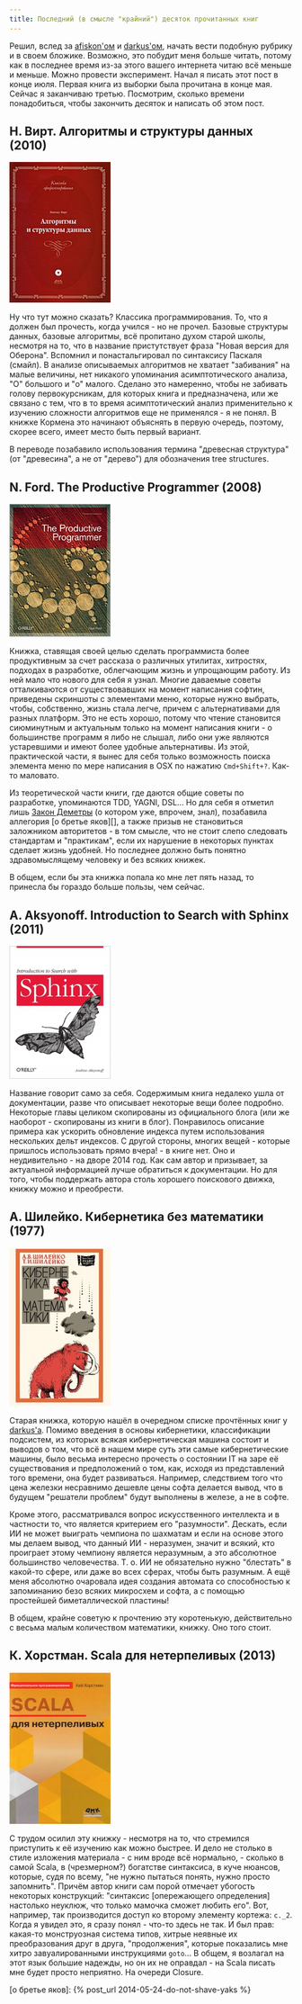 ```yaml
---
title: Последний (в смысле "крайний") десяток прочитанных книг
---
```


Решил,        вслед        за        [afiskon'ом][afiskon-books-issue]        и
[darkus'ом][darkus-books-issue],  начать  вести  подобную  рубрику  и  в  своем
бложике. Возможно, это побудит меня больше читать, потому как в последнее время
из-за  этого  вашего  интернета  читаю  всё меньше  и  меньше.  Можно  провести
эксперимент. Начал  я писать этот  пост в конце  июля. Первая книга  из выборки
была  прочитана в  конце мая.  Сейчас я  заканчиваю третью.  Посмотрим, сколько
времени понадобиться, чтобы закончить десяток и написать об этом пост.

Н. Вирт. Алгоритмы и структуры данных (2010)
--------------------------------------------

![](/images/books-issue-1/1.jpg)

Ну  что тут  можно сказать?  Классика программирования.  То, что  я должен  был
прочесть,  когда учился  -  но  не прочел.  Базовые  структуры данных,  базовые
алгоритмы, всё  пропитано духом старой  школы, несмотря  на то, что  в название
пристутствует фраза "Новая версия для  Оберона". Вспомнил и понастальгировал по
синтаксису  Паскаля  (смайл).  В  анализе  описываемых  алгоритмов  не  хватает
"забивания"  на  малые  величины,   нет  никакого  упоминания  асимптотического
анализа, "О"  большого и "о" малого.  Сделано это намеренно, чтобы  не забивать
голову первокурсникам, для которых книга и предназначена, или же связано с тем,
что  в  то время  асимптотический  анализ  применительно к  изучению  сложности
алгоритмов  еще не  применялся -  я  не понял.  В книжке  Кормена это  начинают
объяснять  в первую  очередь, поэтому,  скорее всего,  имеет место  быть первый
вариант.

В  переводе   позабавило  использования   термина  "древесная   структура"  (от
"древесина", а не от "дерево") для обозначения tree structures.

N. Ford. The Productive Programmer (2008)
-----------------------------------------

![](/images/books-issue-1/2.jpg)

Книжка, ставящая  своей целью сделать  программиста более продуктивным  за счет
рассказа о  различных утилитах,  хитростях, подходах в  разработке, облегчающим
жизнь  и  упрощающим  работу.  Из  ней  мало  что  нового  для  себя  я  узнал.
Многие  даваемые советы  отталкиваются  от существовавших  на момент  написания
софтин, приведены  скриншоты с элементами  меню, которые нужно  выбрать, чтобы,
собственно, жизнь стала легче, причем с альтернативами для разных платформ. Это
не есть хорошо, потому что чтение становится сиюминутным и актуальным только на
момент написания книги - о большинстве программ  я либо не слышал, либо они уже
являются устаревшими и имеют более  удобные альтернативы. Из этой, практической
части,  я вынес  для  себя  только возможность  поиска  элемента  меню по  мере
написания в OSX по нажатию `Cmd+Shift+?`. Как-то маловато.

Из  теоретической  части   книги,  где  даются  общие   советы  по  разработке,
упоминаются TDD, YAGNI, DSL... Но для  себя я отметил лишь [Закон Деметры][] (о
котором уже,  впрочем, знал), позабавила  аллегория [о бретье яков][],  а также
призыв не становиться заложником авторитетов - в том смысле, что не стоит слепо
следовать  стандартам и  "практикам",  если их  нарушение  в некоторых  пунктах
сделает  жизнь  удобней.  Но  последнее  должно  быть  понятно  здравомыслящему
человеку и без всяких книжек.

В  общем, если  бы эта  книжка попала  ко мне  лет пять  назад, то  принесла бы
гораздо больше пользы, чем сейчас.

A. Aksyonoff. Introduction to Search with Sphinx (2011)
-------------------------------------------------------

![](/images/books-issue-1/3.jpg)

Название говорит само за себя.  Содержимым книга недалеко ушла от документации,
разве  что описывает  некоторые вещи  более подробно.  Некоторые главы  целиком
скопированы из  официального блога (или  же наоборот  - скопированы из  книги в
блог).  Понравилось  описание примера  как  ускорить  обновление индекса  путем
использования  нескольких дельт  индексов.  С другой  стороны,  многих вещей  -
которые пришлось использовать прямо вчера! - в книге нет. Оно и неудивительно -
на дворе 2014  год. Как сам автор и призывает,  за актуальной информацией лучше
обратиться к документации. Но для  того, чтобы поддержать автора столь хорошего
поискового движка, книжку можно и преобрести.

А. Шилейко. Кибернетика без математики (1977)
---------------------------------------------

![](/images/books-issue-1/4.jpg)

Старая   книжка,  которую   нашёл  в   очередном  списке   прочтённых  книг   у
[darkus'а][darkus-books-issue].   Помимо   введения   в   основы   кибернетики,
классификации  подсистем, из  которых всякая  кибернетическая машина  состоит и
выводов о  том, что  всё в  нашем мире суть  эти самые  кибернетические машины,
было  весьма интересно  прочесть  о состоянии  IT на  заре  её существования  и
предположений  о том,  как, исходя  из  представлений того  времени, она  будет
развиваться. Например, следствием того что цена железки несравнимо дешевле цены
софта  делается вывод,  что  в  будущем "решатели  проблем"  будут выполнены  в
железе, а не в софте.

Кроме  этого, рассматривался  вопрос  искусственного интеллекта  и в  частности
то,  что  является  критерием  его  "разумности". Дескать,  если  ИИ  не  может
выиграть  чемпиона  по  шахматам  и  если на  основе  этого  мы  делаем  вывод,
что  данный ИИ  -  неразумен, значит  и всякий,  кто  проиграет этому  чемпиону
является неразумным,  а это  абсолютное большинство человечества.  Т. о.  ИИ не
обязательно нужно "блестать"  в какой-то сфере, или даже во  всех сферах, чтобы
быть  разумным.  А ещё  меня  абсолютно  очаровала  идея создания  автомата  со
способностью  к  запоминанию  безо  всяких  микросхем  и  софта,  а  с  помощью
простейшей биметаллической пластины!

В общем, крайне советую к прочтению эту коротенькую, действительно с весьма
малым количеством математики, книжку. Оно того стоит.

К. Хорстман. Scala для нетерпеливых (2013)
------------------------------------------

![](/images/books-issue-1/5.jpg)

С трудом  осилил эту  книжку - несмотря  на то, что  стремился приступить  к её
изучению как можно быстрее.  И дело не столько в стиле  изложения материала - с
ним вроде  всё нормально, -  сколько в  самой Scala, в  (чрезмерном?) богатстве
синтаксиса, в куче нюансов, которые, судя  по всему, "не нужно пытаться понять,
нужно  просто  запомнить".  Причём  автор книги  сам  порой  отмечает  убогость
некоторых конструкций: "синтаксис [опережающего определения] настолько неуклюж,
что только мамочка  сможет любить его". Вот, например,  так производится доступ
ко второму элементу кортежа: `c._2`. Когда я увидел это, я сразу понял - что-то
здесь не так.  И был прав: какая-то монструозная система  типов, хитрые неявные
их преобразования  друг в  друга, "продолжения",  которые показались  мне хитро
завуалированными  инструкциями  `goto`... В  общем,  я  возлагал на  этот  язык
большие  надежды, но  он их  не оправдал  - на  Scala писать  мне будет  просто
неприятно. На очереди Closure.



[afiskon-books-issue]: http://eax.me/books-issue-1/
[darkus-books-issue]: http://users.livejournal.com/_darkus_/475279.html
[Закон Деметры]: http://ru.wikipedia.org/wiki/Закон_Деметры
[о бретье яков]: {% post_url 2014-05-24-do-not-shave-yaks %}
